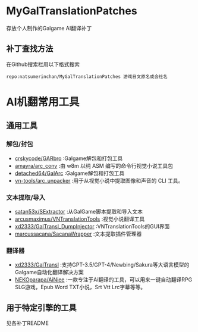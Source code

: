 # MyGalTranslationPatches
存放个人制作的Galgame AI翻译补丁

## 补丁查找方法
在Github搜索栏用以下格式搜索

`repo:natsumerinchan/MyGalTranslationPatches 游戏日文原名或会社名`

# AI机翻常用工具

## 通用工具

### 解包/封包
- [crskycode/GARbro](https://github.com/crskycode/GARbro) :Galgame解包和打包工具
- [amayra/arc_conv](https://github.com/amayra/arc_conv.git) :由 w8m 以纯 ASM 编写的命令行视觉小说工具包
- [detached64/GalArc](https://github.com/detached64/GalArc.git) :Galgame解包和打包工具
- [vn-tools/arc_unpacker](https://github.com/vn-tools/arc_unpacker.git) :用于从视觉小说中提取图像和声音的 CLI 工具。

### 文本提取/导入
- [satan53x/SExtractor](https://github.com/satan53x/SExtractor.git) :从GalGame脚本提取和导入文本
- [arcusmaximus/VNTranslationTools](https://github.com/arcusmaximus/VNTranslationTools.git) :视觉小说翻译工具
- [xd2333/GalTransl_DumpInjector](https://github.com/xd2333/GalTransl_DumpInjector.git) :VNTranslationTools的GUI界面
- [marcussacana/SacanaWrapper](https://github.com/marcussacana/SacanaWrapper.git) :文本提取插件管理器

### 翻译器
- [xd2333/GalTransl](https://github.com/xd2333/GalTransl.git) :支持GPT-3.5/GPT-4/Newbing/Sakura等大语言模型的Galgame自动化翻译解决方案
- [NEKOparapa/AiNiee](https://github.com/NEKOparapa/AiNiee.git) :一款专注于Ai翻译的工具，可以用来一键自动翻译RPG SLG游戏，Epub Word TXT小说，Srt Vtt Lrc字幕等等。

## 用于特定引擎的工具
见各补丁README
